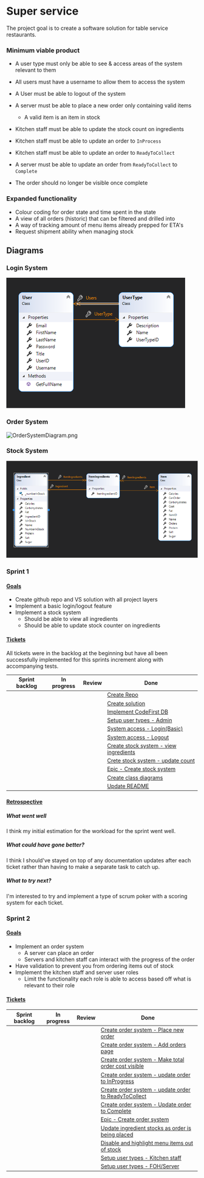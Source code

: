 # Super service

The project goal is to create a software solution for table service restaurants.

### Minimum viable product

* A user type must only be able to see & access areas of the system relevant to them
* All users must have a username to allow them to access the system
* A User must be able to logout of the system

* A server must be able to place a new order only containing valid items
  * A valid item is an item in stock
* Kitchen staff must be able to update the stock count on ingredients
* Kitchen staff must be able to update an order to `InProcess` 
* Kitchen staff must be able to update an order to `ReadyToCollect`
* A server must be able to update an order from `ReadyToCollect` to `Complete`
* The order should no longer be visible once complete

### Expanded functionality

* Colour coding for order state and time spent in the state
* A view of all orders (historic) that can be filtered and drilled into
* A way of tracking amount of menu items already prepped for ETA's
* Request shipment ability when managing stock

## Diagrams

### Login System

![Login Diagram](https://github.com/Layland-projects/SuperService/blob/master/ReadmeContent/LoginSystemDiagram.png?raw=true)

### Order System

![OrderSystemDiagram.png](https://github.com/Layland-projects/SuperService/blob/Sprint_2/main/ReadmeContent/OrderSystemDiagram.png?raw=true)

### Stock System

![Stock System Diagram](https://github.com/Layland-projects/SuperService/blob/master/ReadmeContent/StockSystemDiagram.png?raw=true)

### Sprint 1

#### <u>Goals</u>

* Create github repo and VS solution with all project layers
* Implement a basic login/logout feature
* Implement a stock system
  * Should be able to view all ingredients
  * Should be able to update stock counter on ingredients

#### <u>Tickets</u>

All tickets were in the backlog at the beginning but have all been successfully implemented for this sprints increment along with accompanying tests.

| Sprint backlog | In progress | Review | Done                                                         |
| -------------- | ----------- | ------ | ------------------------------------------------------------ |
|                |             |        | [Create Repo](https://github.com/Layland-projects/SuperService/projects/1#card-46458226) |
|                |             |        | [Create solution](https://github.com/Layland-projects/SuperService/projects/1#card-46458836) |
|                |             |        | [Implement CodeFirst DB](https://github.com/Layland-projects/SuperService/projects/1#card-46458920) |
|                |             |        | [Setup user types - Admin](https://github.com/Layland-projects/SuperService/projects/1#card-46458342) |
|                |             |        | [System access - Login(Basic)](https://github.com/Layland-projects/SuperService/projects/1#card-46481259) |
|                |             |        | [System access - Logout](https://github.com/Layland-projects/SuperService/projects/1#card-46481356) |
|                |             |        | [Create stock system - view ingredients](https://github.com/Layland-projects/SuperService/projects/1#card-46459182) |
|                |             |        | [Crete stock system - update count](https://github.com/Layland-projects/SuperService/projects/1#card-46459079) |
|                |             |        | [Epic - Create stock system](https://github.com/Layland-projects/SuperService/projects/1#card-46458992) |
|                |             |        | [Create class diagrams](https://github.com/Layland-projects/SuperService/projects/1#card-46524355) |
|                |             |        | [Update README](https://github.com/Layland-projects/SuperService/projects/1#card-46524252) |

#### <u>Retrospective</u>

##### What went well

I think my initial estimation for the workload for the sprint went well.

##### What could have gone better?

I think I should've stayed on top of any documentation updates after each ticket rather than having to make a separate task to catch up.

##### What to try next?

I'm interested to try and implement a type of scrum poker with a scoring system for each ticket.

### Sprint 2

#### <u>Goals</u>

* Implement an order system
  * A server can place an order
  * Servers and kitchen staff can interact with the progress of the order
* Have validation to prevent you from ordering items out of stock
* Implement the kitchen staff and server user roles
  * Limit the functionality each role is able to access based off what is relevant to their role

#### <u>Tickets</u>

| Sprint backlog | In progress | Review | Done                                                         |
| -------------- | ----------- | ------ | ------------------------------------------------------------ |
|                |             |        | [Create order system - Place new order](https://github.com/Layland-projects/SuperService/projects/1#card-46459384) |
|                |             |        | [Create order system - Add orders page](https://github.com/Layland-projects/SuperService/projects/1#card-46592386) |
|                |             |        | [Create order system - Make total order cost visible](https://github.com/Layland-projects/SuperService/projects/1#card-46579346) |
|                |             |        | [Create order system - update order to InProgress](https://github.com/Layland-projects/SuperService/projects/1#card-46459501) |
|                |             |        | [Create order system - update order to ReadyToCollect](https://github.com/Layland-projects/SuperService/projects/1#card-46459559) |
|                |             |        | [Create order system - Update order to Complete](https://github.com/Layland-projects/SuperService/projects/1#card-46459630) |
|                |             |        | [Epic - Create order system](https://github.com/Layland-projects/SuperService/projects/1#card-46459309) |
|                |             |        | [Update ingredient stocks as order is being placed](https://github.com/Layland-projects/SuperService/projects/1#card-46638005) |
|                |             |        | [Disable and highlight menu items out of stock](https://github.com/Layland-projects/SuperService/projects/1#card-46636931) |
|                |             |        | [Setup user types - Kitchen staff](https://github.com/Layland-projects/SuperService/projects/1#card-46458649) |
|                |             |        | [Setup user types - FOH/Server](https://github.com/Layland-projects/SuperService/projects/1#card-46458673) |